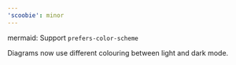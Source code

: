 ```yaml
---
'scoobie': minor
---
```


mermaid: Support `prefers-color-scheme`

Diagrams now use different colouring between light and dark mode.
